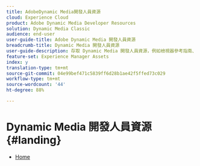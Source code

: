 ```yaml
---
title: AdobeDynamic Media開發人員資源
cloud: Experience Cloud
product: Adobe Dynamic Media Developer Resources
solution: Dynamic Media Classic
audience: end-user
user-guide-title: Adobe Dynamic Media 開發人員資源
breadcrumb-title: Dynamic Media 開發人員資源
user-guide-description: 存取 Dynamic Media 開發人員資源，例如檢視器參考指南、影像製作系統 API、影像服務和演算 API，以及封存的 Scene7 發行說明。
feature-set: Experience Manager Assets
index: y
translation-type: tm+mt
source-git-commit: 04e99bef471c5839ff6d28b1ae42f5ffed73c029
workflow-type: tm+mt
source-wordcount: '44'
ht-degree: 88%

---
```



# Dynamic Media 開發人員資源{#landing}

+ [Home](home.md)

<!--This TOC may not be necessary. Not sure, so leaving it in.
+ [Viewers Reference Guide](/help/aem-viewers-ref/homeviewers.md)
+ [IS/IR API](/help/aem-is-ir-api/homeisir.md)
+ [IPS API](/help/aem-ips-api/c-overview.md)
+ [Image Authoring](/help/aem-ia/aem-ia-home.md)
+ [Dynamic Media Classic Release Notes](/help/s7-release-notes/homern.md)
-->
